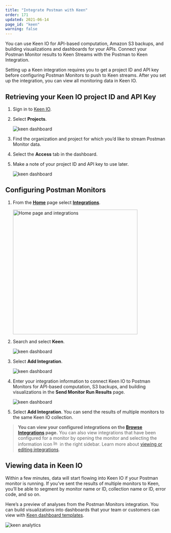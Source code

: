 ```yaml
---
title: "Integrate Postman with Keen"
order: 171
updated: 2021-06-14
page_id: "keen"
warning: false
---
```


You can use Keen IO for API-based computation, Amazon S3 backups, and building visualizations and dashboards for your APIs. Connect your Postman Monitor results to Keen Streams with the Postman to Keen Integration.

Setting up a Keen integration requires you to get a project ID and API key before configuring Postman Monitors to push to Keen streams. After you set up the integration, you can view all monitoring data in Keen IO.

## Retrieving your Keen IO project ID and API Key

1. Sign in to [Keen IO](https://keen.io/users/login/).
1. Select **Projects**.

    ![keen dashboard](https://assets.postman.com/postman-docs/keen-projects.jpg)
1. Find the organization and project for which you’d like to stream Postman Monitor data.
1. Select the **Access** tab in the dashboard.
1. Make a note of your project ID and API key to use later.

    ![keen dashboard](https://assets.postman.com/postman-docs/keen-write-key.jpg)

## Configuring Postman Monitors

1. From the **[Home](https://go.postman.co/home)** page select **[Integrations](https://go.postman.co/integrations)**.

    <img alt="Home page and integrations" src="https://assets.postman.com/postman-docs/v10/home-integrations-v10.jpg" width="390px">

1. Search and select **Keen**.

    ![keen dashboard](https://assets.postman.com/postman-docs/keen-search-all.jpg)

1. Select **Add Integration**.

    ![keen dashboard](https://assets.postman.com/postman-docs/keen-add-integration.jpg)

1. Enter your integration information to connect Keen IO to Postman Monitors for API-based computation, S3 backups, and building visualizations in the **Send Monitor Run Results** page.

    ![keen dashboard](https://assets.postman.com/postman-docs/keen-add-integration-configuration.jpg)

1. Select **Add Integration**. You can send the results of multiple monitors to the same Keen IO collection.

> **You can view your configured integrations on the [Browse Integrations](https://go.postman.co/integrations/browse) page.** You can also view integrations that have been configured for a monitor by opening the monitor and selecting the information icon <img alt="Information icon" src="https://assets.postman.com/postman-docs/icon-information-v9-5.jpg#icon" width="16px"> in the right sidebar. Learn more about [viewing or editing integrations](/docs/integrations/intro-integrations/#viewing-or-editing-integrations).

## Viewing data in Keen IO

Within a few minutes, data will start flowing into Keen IO if your Postman monitor is running. If you’ve sent the results of multiple monitors to Keen, you’ll be able to segment by monitor name or ID, collection name or ID, error code, and so on.

Here’s a preview of analyses from the Postman Monitors integration. You can build visualizations into dashboards that your team or customers can view with [Keen dashboard templates](https://keen.io/docs/visualize/data-visualization-library/create-dashboard/).

![keen analytics](https://assets.postman.com/postman-docs/keen_dashboard2.jpg)
